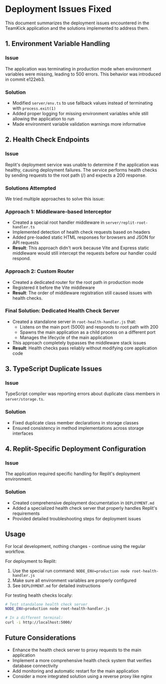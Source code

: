 # Deployment Issues Fixed

This document summarizes the deployment issues encountered in the TeamKick application and the solutions implemented to address them.

## 1. Environment Variable Handling

### Issue
The application was terminating in production mode when environment variables were missing, leading to 500 errors. This behavior was introduced in commit e122eb3.

### Solution
- Modified `server/env.ts` to use fallback values instead of terminating with `process.exit(1)`
- Added proper logging for missing environment variables while still allowing the application to run
- Made environment variable validation warnings more informative

## 2. Health Check Endpoints

### Issue
Replit's deployment service was unable to determine if the application was healthy, causing deployment failures. The service performs health checks by sending requests to the root path (/) and expects a 200 response.

### Solutions Attempted

We tried multiple approaches to solve this issue:

### Approach 1: Middleware-based Interceptor
- Created a special root handler middleware in `server/replit-root-handler.ts`
- Implemented detection of health check requests based on headers
- Added pre-loaded static HTML responses for browsers and JSON for API requests
- **Result**: This approach didn't work because Vite and Express static middleware would still intercept the requests before our handler could respond.

### Approach 2: Custom Router
- Created a dedicated router for the root path in production mode
- Registered it before the Vite middleware
- **Result**: The order of middleware registration still caused issues with health checks.

### Final Solution: Dedicated Health Check Server
- Created a standalone server in `root-health-handler.js` that:
  - Listens on the main port (5000) and responds to root path with 200
  - Spawns the main application as a child process on a different port
  - Manages the lifecycle of the main application
- This approach completely bypasses the middleware stack issues
- **Result**: Health checks pass reliably without modifying core application code

## 3. TypeScript Duplicate Issues

### Issue
TypeScript compiler was reporting errors about duplicate class members in `server/storage.ts`.

### Solution
- Fixed duplicate class member declarations in storage classes
- Ensured consistency in method implementations across storage interfaces

## 4. Replit-Specific Deployment Configuration

### Issue
The application required specific handling for Replit's deployment environment.

### Solution
- Created comprehensive deployment documentation in `DEPLOYMENT.md`
- Added a specialized health check server that properly handles Replit's requirements
- Provided detailed troubleshooting steps for deployment issues

## Usage

For local development, nothing changes - continue using the regular workflow.

For deployment to Replit:
1. Use the special run command: `NODE_ENV=production node root-health-handler.js`
2. Make sure all environment variables are properly configured
3. See `DEPLOYMENT.md` for detailed instructions

For testing health checks locally:

```bash
# Test standalone health check server
NODE_ENV=production node root-health-handler.js

# In a different terminal:
curl -i http://localhost:5000/
```

## Future Considerations

- Enhance the health check server to proxy requests to the main application
- Implement a more comprehensive health check system that verifies database connectivity
- Add monitoring and automatic restart for the main application
- Consider a more integrated solution using a reverse proxy like nginx